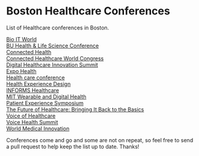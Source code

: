 # Boston Healthcare Conferences
List of Healthcare conferences in Boston.

[Bio IT World](http://www.giiconference.com/chi653337/)  
[BU Health & Life Science Conference](http://questromworld.bu.edu/hlsc/)  
[Connected Health](https://www.connectedhealthconf.org/)  
[Connected Healthcare World Congress](http://chealthworld.com)  
[Digital Healthcare Innovation Summit](https://dhis.net)  
[Expo Health](https://www.expo.health)  
[Health care conference](https://www.hbshealthconference.com)  
[Health Experience Design](https://healthexperiencedesign.com)  
[INFORMS Healthcare](http://meetings2.informs.org/wordpress/healthcare2019/)  
[MIT Wearable and Digital Health](http://mit.applysci.com)  
[Patient Experience Symposium](https://www.patientsymposium.com)  
[The Future of Healthcare: Bringing It Back to the Basics](https://www.eventbrite.com/e/the-future-of-healthcare-bringing-it-back-to-the-basics-tickets-49429663454?aff=ebdssbdestsearch)  
[Voice of Healthcare](https://www.eventbrite.com/e/the-voice-of-healthcare-summit-2019-tickets-49008216896?aff=ebdssbdestsearch)  
[Voice Health Summit](https://www.connectedhealthconf.org/boston/2018/VOICE.HEALTH-Summit)  
[World Medical Innovation](https://worldmedicalinnovation.org)  

Conferences come and go and some are not on repeat, so feel free to send a pull request to help keep the list up to date.
Thanks!
